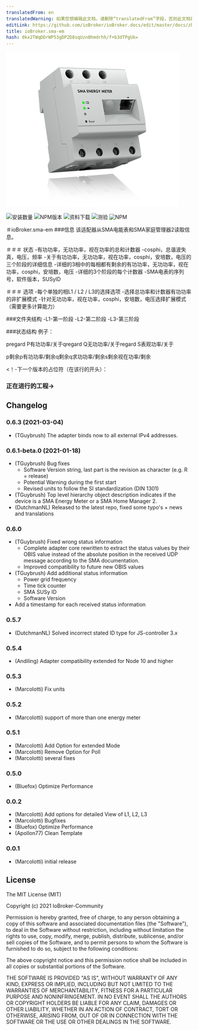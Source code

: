 ```yaml
---
translatedFrom: en
translatedWarning: 如果您想编辑此文档，请删除“translatedFrom”字段，否则此文档将再次自动翻译
editLink: https://github.com/ioBroker/ioBroker.docs/edit/master/docs/zh-cn/adapterref/iobroker.sma-em/README.md
title: ioBroker.sma-em
hash: 0kx2TWqDDrWP53gDP2D8sqUzn0hmdrhh/f+b3dTPgUk=
---
```

![标识](../../../en/adapterref/iobroker.sma-em/admin/sma-em.png)

![安装数量](http://iobroker.live/badges/sma-em-stable.svg)
![NPM版本](http://img.shields.io/npm/v/iobroker.sma-em.svg)
![资料下载](https://img.shields.io/npm/dm/iobroker.sma-em.svg)
![测验](https://travis-ci.org/CTJaeger/ioBroker.sma-em.svg?branch=master)
![NPM](https://nodei.co/npm/iobroker.sma-em.png?downloads=true)

＃ioBroker.sma-em
###信息
该适配器从SMA电能表和SMA家庭管理器2读取信息。

＃＃＃ 状态
-有功功率，无功功率，视在功率的总和计数器
-cosphi，总谐波失真，电压，频率
-关于有功功率，无功功率，视在功率，cosphi，安培数，电压的三个阶段的详细信息
-详细的3相中的每相都有剩余的有功功率，无功功率，视在功率，cosphi，安培数，电压
-详细的3个阶段的每个计数器
-SMA电表的序列号，软件版本，SUSyID

＃＃＃ 选项
-每个单独的相L1 / L2 / L3的选择选项
-选择总功率和计数器有功功率的非扩展模式
-针对无功功率，视在功率，cosphi，安培数，电压选择扩展模式（需要更多计算能力）

###文件夹结构
-L1-第一阶段
-L2-第二阶段
-L3-第三阶段

###状态结构
例子：

pregard P有功功率/关于qregard Q无功功率/关于regard S表观功率/关于

p剩余p有功功率/剩余q剩余q求功功率/剩余s剩余视在功率/剩余

<！-下一个版本的占位符（在该行的开头）：

### __正在进行的工程__->

## Changelog
### 0.6.3 (2021-03-04)
* (TGuybrush) The adapter binds now to all external IPv4 addresses.

### 0.6.1-beta.0 (2021-01-18)
* (TGuybrush) Bug fixes
  * Software Version string, last part is the revision as character (e.g. R = release)
  * Potential Warning during the first start
  * Revised units to follow the SI standardization (DIN 1301)
* (TGuybrush) Top level hierarchy object description indicates if the device is a SMA Energy Meter or a SMA Home Manager 2.
* (DutchmanNL) Released to the latest repo, fixed some typo's + news and translations

### 0.6.0
* (TGuybrush) Fixed wrong status information 
  * Complete adapter core rewritten to extract the status values by their OBIS value instead of the absolute position in the received UDP message according to the SMA documentation.
  *  Improved compatibility to future new OBIS values
* (TGuybrush) Add additional status information
  * Power grid frequency
  * Time tick counter
  * SMA SUSy ID
  * Software Version
* Add a timestamp for each received status information

### 0.5.7
* (DutchmanNL) Solved incorrect stated ID type for JS-controller 3.x

### 0.5.4
* (Andiling) Adapter compatibility extended for Node 10 and higher

### 0.5.3
* (Marcolotti) Fix units 

### 0.5.2
* (Marcolotti) support of more than one energy meter 

### 0.5.1
* (Marcolotti) Add Option for extended Mode
* (Marcolotti) Remove Option for Poll
* (Marcolotti) several fixes

### 0.5.0
* (Bluefox) Optimize Performance

### 0.0.2
* (Marcolotti) Add options for detailed View of L1, L2, L3
* (Marcolotti) Bugfixes
* (Bluefox) Optimize Performance
* (Apollon77) Clean Template

### 0.0.1
* (Marcolotti) initial release

## License
The MIT License (MIT)

Copyright (c) 2021 IoBroker-Community

Permission is hereby granted, free of charge, to any person obtaining a copy
of this software and associated documentation files (the "Software"), to deal
in the Software without restriction, including without limitation the rights
to use, copy, modify, merge, publish, distribute, sublicense, and/or sell
copies of the Software, and to permit persons to whom the Software is
furnished to do so, subject to the following conditions:

The above copyright notice and this permission notice shall be included in
all copies or substantial portions of the Software.

THE SOFTWARE IS PROVIDED "AS IS", WITHOUT WARRANTY OF ANY KIND, EXPRESS OR
IMPLIED, INCLUDING BUT NOT LIMITED TO THE WARRANTIES OF MERCHANTABILITY,
FITNESS FOR A PARTICULAR PURPOSE AND NONINFRINGEMENT. IN NO EVENT SHALL THE
AUTHORS OR COPYRIGHT HOLDERS BE LIABLE FOR ANY CLAIM, DAMAGES OR OTHER
LIABILITY, WHETHER IN AN ACTION OF CONTRACT, TORT OR OTHERWISE, ARISING FROM,
OUT OF OR IN CONNECTION WITH THE SOFTWARE OR THE USE OR OTHER DEALINGS IN
THE SOFTWARE.